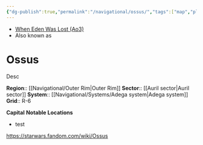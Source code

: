 ```yaml
---
{"dg-publish":true,"permalink":"/navigational/ossus/","tags":["map","planet","outerrim","adega","auril","starkiller","unfinished"]}
---
```


- [When Eden Was Lost (Ao3)](https://archiveofourown.org/works/19334440/chapters/45992584)
- Also known as 
# Ossus
Desc

**Region**::  [[Navigational/Outer Rim\|Outer Rim]]
**Sector**::  [[Auril sector\|Auril sector]]
**System**::  [[Navigational/Systems/Adega system\|Adega system]]
**Grid**::  R-6

**Capital**
**Notable Locations**
- test

https://starwars.fandom.com/wiki/Ossus
